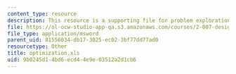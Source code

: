 ```yaml
---
content_type: resource
description: This resource is a supporting file for problem exploration and optimization.
file: https://ol-ocw-studio-app-qa.s3.amazonaws.com/courses/2-007-design-and-manufacturing-i-spring-2009/9b0245d14bd6ecd44e9e03512a2d1cb6_optimization.xls
file_type: application/msword
parent_uid: 81556034-db17-3025-ec02-3bf77dd77ad0
resourcetype: Other
title: optimization.xls
uid: 9b0245d1-4bd6-ecd4-4e9e-03512a2d1cb6
---
```

